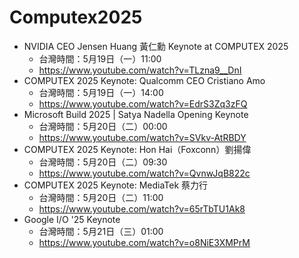 # Computex2025

* NVIDIA CEO Jensen Huang 黃仁勳 Keynote at COMPUTEX 2025
    * 台灣時間：5月19日（一）11:00
    * https://www.youtube.com/watch?v=TLzna9__DnI
* COMPUTEX 2025 Keynote: Qualcomm CEO Cristiano Amo
    * 台灣時間：5月19日（一）14:00
    * https://www.youtube.com/watch?v=EdrS3Zq3zFQ
* Microsoft Build 2025 | Satya Nadella Opening Keynote
    * 台灣時間：5月20日（二）00:00
    * https://www.youtube.com/watch?v=SVkv-AtRBDY
* COMPUTEX 2025 Keynote: Hon Hai（Foxconn）劉揚偉
    * 台灣時間：5月20日（二）09:30
    * https://www.youtube.com/watch?v=QvnwJqB822c
* COMPUTEX 2025 Keynote: MediaTek 蔡力行
    * 台灣時間：5月20日（二）11:00
    * https://www.youtube.com/watch?v=65rTbTU1Ak8
* Google I/O '25 Keynote
    * 台灣時間：5月21日（三）01:00
    * https://www.youtube.com/watch?v=o8NiE3XMPrM
